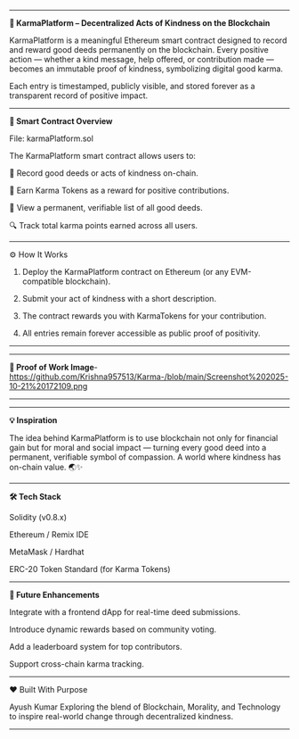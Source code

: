 
---
**🌿 KarmaPlatform – Decentralized Acts of Kindness on the Blockchain**

KarmaPlatform is a meaningful Ethereum smart contract designed to record and reward good deeds permanently on the blockchain.
Every positive action — whether a kind message, help offered, or contribution made — becomes an immutable proof of kindness, symbolizing digital good karma.

Each entry is timestamped, publicly visible, and stored forever as a transparent record of positive impact.


---

**🧩 Smart Contract Overview**

File: karmaPlatform.sol

The KarmaPlatform smart contract allows users to:

🌱 Record good deeds or acts of kindness on-chain.

💎 Earn Karma Tokens as a reward for positive contributions.

🧾 View a permanent, verifiable list of all good deeds.

🔍 Track total karma points earned across all users.



---

⚙ How It Works

1. Deploy the KarmaPlatform contract on Ethereum (or any EVM-compatible blockchain).


2. Submit your act of kindness with a short description.


3. The contract rewards you with KarmaTokens for your contribution.


4. All entries remain forever accessible as public proof of positivity.




---


---

**📸 Proof of Work Image**-https://github.com/Krishna957513/Karma-/blob/main/Screenshot%202025-10-21%20172109.png




---
---

**💡 Inspiration**

The idea behind KarmaPlatform is to use blockchain not only for financial gain but for moral and social impact — turning every good deed into a permanent, verifiable symbol of compassion.
A world where kindness has on-chain value. 🌏✨


---

**🛠 Tech Stack**

Solidity (v0.8.x)

Ethereum / Remix IDE

MetaMask / Hardhat

ERC-20 Token Standard (for Karma Tokens)



---

**🚀 Future Enhancements**

Integrate with a frontend dApp for real-time deed submissions.

Introduce dynamic rewards based on community voting.

Add a leaderboard system for top contributors.

Support cross-chain karma tracking.



---

❤ Built With Purpose

Ayush Kumar
Exploring the blend of Blockchain, Morality, and Technology to inspire real-world change through decentralized kindness.


---
